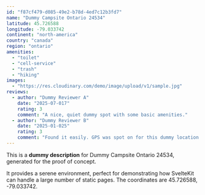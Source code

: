 ```yaml
---
id: "f87cf479-d085-49e2-b78d-4ed7c12b3fd7"
name: "Dummy Campsite Ontario 24534"
latitude: 45.726588
longitude: -79.033742
continent: "north-america"
country: "canada"
region: "ontario"
amenities:
  - "toilet"
  - "cell-service"
  - "trash"
  - "hiking"
images:
  - "https://res.cloudinary.com/demo/image/upload/v1/sample.jpg"
reviews:
  - author: "Dummy Reviewer A"
    date: "2025-07-017"
    rating: 3
    comment: "A nice, quiet dummy spot with some basic amenities."
  - author: "Dummy Reviewer B"
    date: "2025-01-025"
    rating: 3
    comment: "Found it easily. GPS was spot on for this dummy location."
---
```


This is a **dummy description** for Dummy Campsite Ontario 24534, generated for the proof of concept.

It provides a serene environment, perfect for demonstrating how SvelteKit can handle a large number of static pages. The coordinates are 45.726588, -79.033742.
